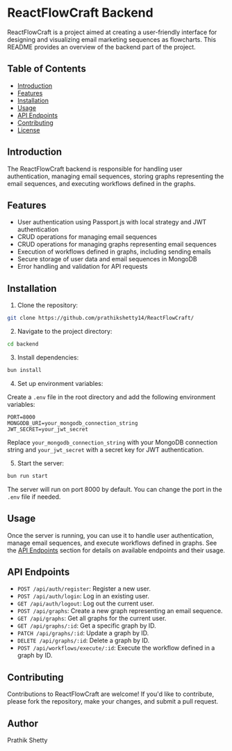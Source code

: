 # ReactFlowCraft Backend

ReactFlowCraft is a project aimed at creating a user-friendly interface for designing and visualizing email marketing sequences as flowcharts. This README provides an overview of the backend part of the project.

## Table of Contents

- [Introduction](#introduction)
- [Features](#features)
- [Installation](#installation)
- [Usage](#usage)
- [API Endpoints](#api-endpoints)
- [Contributing](#contributing)
- [License](#license)

## Introduction

The ReactFlowCraft backend is responsible for handling user authentication, managing email sequences, storing graphs representing the email sequences, and executing workflows defined in the graphs.

## Features

- User authentication using Passport.js with local strategy and JWT authentication
- CRUD operations for managing email sequences
- CRUD operations for managing graphs representing email sequences
- Execution of workflows defined in graphs, including sending emails
- Secure storage of user data and email sequences in MongoDB
- Error handling and validation for API requests

## Installation

1. Clone the repository:

```bash
git clone https://github.com/prathikshetty14/ReactFlowCraft/
```

2. Navigate to the project directory:

```bash
cd backend
```

3. Install dependencies:

```bash
bun install
```

4. Set up environment variables:

Create a `.env` file in the root directory and add the following environment variables:

```
PORT=8000
MONGODB_URI=your_mongodb_connection_string
JWT_SECRET=your_jwt_secret
```

Replace `your_mongodb_connection_string` with your MongoDB connection string and `your_jwt_secret` with a secret key for JWT authentication.

5. Start the server:

```bash
bun run start
```

The server will run on port 8000 by default. You can change the port in the `.env` file if needed.

## Usage

Once the server is running, you can use it to handle user authentication, manage email sequences, and execute workflows defined in graphs. See the [API Endpoints](#api-endpoints) section for details on available endpoints and their usage.

## API Endpoints

- `POST /api/auth/register`: Register a new user.
- `POST /api/auth/login`: Log in an existing user.
- `GET /api/auth/logout`: Log out the current user.
- `POST /api/graphs`: Create a new graph representing an email sequence.
- `GET /api/graphs`: Get all graphs for the current user.
- `GET /api/graphs/:id`: Get a specific graph by ID.
- `PATCH /api/graphs/:id`: Update a graph by ID.
- `DELETE /api/graphs/:id`: Delete a graph by ID.
- `POST /api/workflows/execute/:id`: Execute the workflow defined in a graph by ID.

## Contributing

Contributions to ReactFlowCraft are welcome! If you'd like to contribute, please fork the repository, make your changes, and submit a pull request.

## Author

Prathik Shetty
